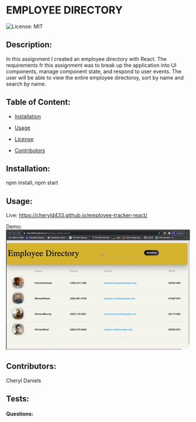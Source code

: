 
# EMPLOYEE DIRECTORY

![License: MIT](https://img.shields.io/badge/License-MIT-brightgreen)

## Description: 
In this assignment I created an employee directory with React. The requirements fr this assignment was to break up the application into UI components, manage component state, and respond to user events. The user will be able to view the entire employee directoroy, sort by name and search by name. 

## Table of Content:
  * [Installation](#installation)

  * [Usage](#usage)

  * [License](#license)

  * [Contributors](#contributors)

## Installation:
npm install, npm start

## Usage:
Live: https://cheryld433.github.io/employee-tracker-react/

Demo: 
![](./public/demo.gif)

## Contributors:
Cheryl Daniels

## Tests:


#### Questions:

